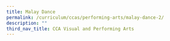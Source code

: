 ```yaml
---
title: Malay Dance
permalink: /curriculum/ccas/performing-arts/malay-dance-2/
description: ""
third_nav_title: CCA Visual and Performing Arts
---
```

